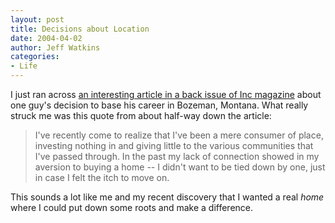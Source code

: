 ```yaml
---
layout: post
title: Decisions about Location
date: 2004-04-02
author: Jeff Watkins
categories:
- Life
---
```


<p>I just ran across <a
href="http://www.inc.com/magazine/20010801/23213.html">an interesting
article in a back issue of Inc magazine</a> about one guy's decision to
base his career in Bozeman, Montana. What really struck me was this
quote from about half-way down the article:</p>
<blockquote cite="http://www.inc.com/magazine/20010801/23213.html">
	<p>I've recently come to realize that I've been a mere consumer of
	place, investing nothing in and giving little to the various
	communities that I've passed through. In the past my lack of
	connection showed in my aversion to buying a home -- I didn't want
	to be tied down by one, just in case I felt the itch to move on.</p>
</blockquote>
<p>This sounds a lot like me and my recent discovery that I wanted a
real <i>home</i> where I could put down some roots and make a
difference.</p>